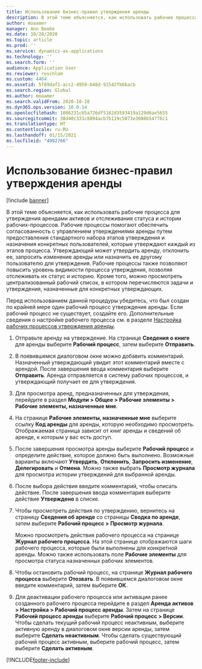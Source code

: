 ```yaml
---
title: Использование бизнес-правил утверждения аренды
description: В этой теме объясняется, как использовать рабочие процесса для утверждения арендами активов и отслеживания статуса и истории рабочих-процессов.
author: moaamer
manager: Ann Beebe
ms.date: 10/28/2020
ms.topic: article
ms.prod: ''
ms.service: dynamics-ax-applications
ms.technology: ''
ms.search.form: ''
audience: Application User
ms.reviewer: roschlom
ms.custom: 4464
ms.assetid: 5f89daf1-acc2-4959-b48d-91542fb6bacb
ms.search.region: Global
ms.author: moaamer
ms.search.validFrom: 2020-10-28
ms.dyn365.ops.version: 10.0.14
ms.openlocfilehash: 1086231c65a726df5162d3593419a129d6ae5655
ms.sourcegitcommit: 38d40c331c8894acb7b119c5073e3088b54776c1
ms.translationtype: HT
ms.contentlocale: ru-RU
ms.lasthandoff: 01/15/2021
ms.locfileid: "4992766"
---
```

# <a name="use-lease-approval-workflows"></a>Использование бизнес-правил утверждения аренды

[!include [banner](../includes/banner.md)]

В этой теме объясняется, как использовать рабочие процесса для утверждения арендами активов и отслеживания статуса и истории рабочих-процессов. Рабочие процессы помогают обеспечить согласованность с управлением утверждениями аренды путем предоставления стандартного набора этапов утверждения и назначения конкретных пользователей, которые утверждают каждый из этапов процесса. Утверждающий может утвердить аренду, отклонить ее, запросить изменение аренды или назначить ее другому пользователю для утверждения. Рабочие процессы также позволяют повысить уровень видимости процесса утверждения, позволяя отслеживать их статус и историю. Кроме того, можно просмотреть централизованный рабочий список, в котором перечисляются задачи и утверждения, назначенные для конкретных утверждающих.

Перед использованием данной процедуры убедитесь, что был создан по крайней мере один рабочий процесс утверждения аренды. Если рабочий процесс не существует, создайте его. Дополнительные сведения о настройке рабочего процесса см. в разделе [Настройка рабочих процессов утверждения аренды](set-up-lease-wrkflw.md).

1. Отправьте аренду на утверждение. На странице **Сведения о книге** для аренды выберите **Рабочий процесс**, затем выберите **Отправить**.
2. В появившемся диалоговом окне можно добавить комментарий. Назначенный утверждающий увидит этот комментарий вместе с арендой. После завершения ввода комментария выберите **Отправить**. Аренда отправляется в систему рабочих процессов, и утверждающий получает ее для утверждения.
3. Для просмотра аренд, предназначенных для утверждения, перейдите в раздел **Модули \> Общее \> Рабочие элементы \> Рабочие элементы, назначенные мне**.
4. На странице **Рабочие элементы, назначенные мне** выберите ссылку **Код аренды** для аренды, которую необходимо просмотреть. Отображаемая страница зависит от книг аренды и сведений об аренде, к которым у вас есть доступ.
5. После завершения просмотра аренды выберите **Рабочий процесс** и определите действие, которое должно быть выполнено. Возможные варианты включают **Утвердить**, **Отклонить**, **Запросить изменение**, **Делегировать** и **Отмена**. Можно также выбрать **Просмотр журнала** для просмотра истории утверждений для выбранной аренды.
6. После выбора действия введите комментарий, чтобы описать действие. После завершения ввода комментария выберите действие **Утверждено** в списке.
7. Чтобы просмотреть действия по утверждению, вернитесь на страницу **Сведения об аренде** со страницы **Сводка по аренде**, затем выберите **Рабочий процесс \> Просмотр журнала**.

    Можно просмотреть действия рабочего процесса на странице **Журнал рабочего процесса**. На этой странице отображаются шаги рабочего процесса, которые были выполнены для конкретной аренды. Можно также использовать поле **Рабочие элементы** для просмотра статуса назначенных рабочих элементов.

8. Чтобы остановить рабочий процесс, на странице **Журнал рабочего процесса** выберите **Отозвать**. В появившемся диалоговом окне введите комментарий, затем выберите **ОК**.
9. Для деактивации рабочего процесса или активации ранее созданного рабочего процесса перейдите в раздел **Аренда активов \> Настройка \> Рабочий процесс аренды**. Затем на странице **Рабочий процесс аренды** выберите **Рабочий процесс \> Версии**. Чтобы сделать текущий рабочий процесс неактивным, выберите активную аренду в диалоговом окне версии аренды, затем выберите **Сделать неактивным**. Чтобы сделать существующий рабочий процесс активным, выберите рабочий процесс, затем выберите **Сделать активным**.


[!INCLUDE[footer-include](../../includes/footer-banner.md)]